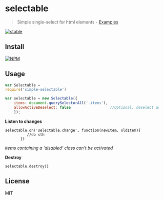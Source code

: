 # selectable

> Simple single-select for html elements - [Examples](http://stbaer.github.io/selectable/)

[![stable](http://badges.github.io/stability-badges/dist/stable.svg)](http://github.com/badges/stability-badges)

## Install

[![NPM](https://nodei.co/npm/simple-selectable.png?downloads=true)](https://nodei.co/npm/simple-selectable/)

## Usage

```js
var Selectable = 
require('simple-selectable')

var selectable = new Selectable({ 
    items: document.querySelectorAll('.items'), 
    allowActiveDeselect: false                  //Optional, deselect active item if clicked. Defaults to false,
    });
```

**Listen to changes**
```
selectable.on('selectable.change', function(newItem, oldItem){
          //do sth
       })
```

*items containing a 'disabled' class can't be activated* 

**Destroy**
```
selectable.destroy()
```

## License
MIT
